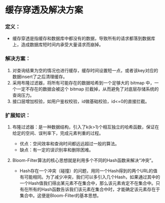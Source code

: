 # 缓存穿透及解决方案

### 定义：
- 缓存穿透是指缓存和数据库中都没有的数据，导致所有的请求都落到数据库上，造成数据库短时间内承受大量请求而崩掉。

### 解决方案：

1. 对查询结果为空的情况也进行缓存，缓存时间设置短一点，或者该key对应的数据insert了之后清理缓存。
2. 采用布隆过滤器，将所有可能存在的数据哈希到一个足够大的 bitmap 中，一个一定不存在的数据会被这个 bitmap 拦截掉，从而避免了对底层存储系统的查询压力。
3. 接口层增加校验，如用户鉴权校验，id做基础校验，id<=0的直接拦截。

### 扩展知识：

1. 布隆过滤器：是一种数据结构，引入了k(k>1)个相互独立的哈希函数，保证在给定的空间、误判率下，完成元素判重的过程。
    - 优点：空间效率和查询时间都远远超过一般的算法。
    - 缺点：有一定的误识别率和删除困难。

2. Bloom-Filter算法的核心思想就是利用多个不同的Hash函数来解决“冲突”。
    - Hash存在一个冲突（碰撞）的问题，用同一个Hash得到的两个URL的值有可能相同。为了减少冲突，我们可以多引入几个Hash，如果通过其中的一个Hash值我们得出某元素不在集合中，那么该元素肯定不在集合中。只有在所有的Hash函数告诉我们该元素在集合中时，才能确定该元素存在于集合中。这便是Bloom-Filter的基本思想。
